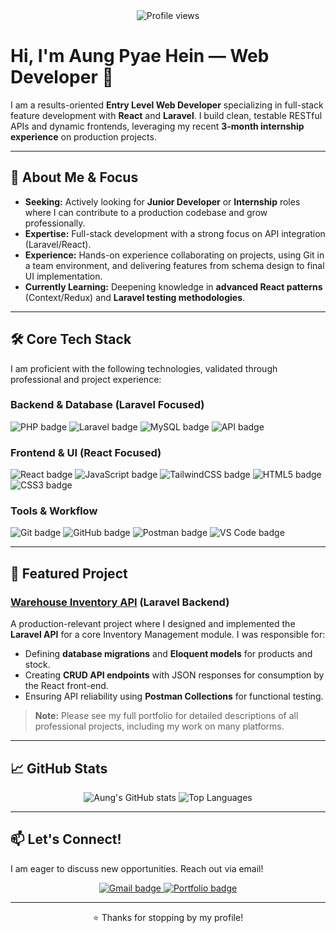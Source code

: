 <div align="center">
  <img src="https://komarev.com/ghpvc/?username=aungpyaeheiin&label=PROFILE+VIEWS&color=0ea5e9&style=for-the-badge" alt="Profile views">
</div>

# Hi, I'm Aung Pyae Hein — Web Developer 👋

I am a results-oriented **Entry Level Web Developer** specializing in full-stack feature development with **React** and **Laravel**. I build clean, testable RESTful APIs and dynamic frontends, leveraging my recent **3-month internship experience** on production projects.

---

## 🎯 About Me & Focus

* **Seeking:** Actively looking for **Junior Developer** or **Internship** roles where I can contribute to a production codebase and grow professionally.
* **Expertise:** Full-stack development with a strong focus on API integration (Laravel/React).
* **Experience:** Hands-on experience collaborating on projects, using Git in a team environment, and delivering features from schema design to final UI implementation.
* **Currently Learning:** Deepening knowledge in **advanced React patterns** (Context/Redux) and **Laravel testing methodologies**.
  
---

## 🛠️ Core Tech Stack

I am proficient with the following technologies, validated through professional and project experience:

### Backend & Database (Laravel Focused)
<p align="left">
  <img src="https://img.shields.io/badge/PHP-777BB4?style=for-the-badge&logo=php&logoColor=white" alt="PHP badge"/>
  <img src="https://img.shields.io/badge/Laravel-FF2D20?style=for-the-badge&logo=laravel&logoColor=white" alt="Laravel badge"/>
  <img src="https://img.shields.io/badge/MySQL-4479A1?style=for-the-badge&logo=mysql&logoColor=white" alt="MySQL badge"/>
  <img src="https://img.shields.io/badge/RESTful%20API-005C9C?style=for-the-badge&logo=REST&logoColor=white" alt="API badge"/>
</p>

### Frontend & UI (React Focused)
<p align="left">
  <img src="https://img.shields.io/badge/React-20232A?style=for-the-badge&logo=react&logoColor=61DAFB" alt="React badge"/>
  <img src="https://img.shields.io/badge/JavaScript-F7DF1E?style=for-the-badge&logo=javascript&logoColor=black" alt="JavaScript badge"/>
  <img src="https://img.shields.io/badge/TailwindCSS-06B6D4?style=for-the-badge&logo=tailwind-css&logoColor=white" alt="TailwindCSS badge"/>
  <img src="https://img.shields.io/badge/HTML5-E34F26?style=for-the-badge&logo=html5&logoColor=white" alt="HTML5 badge"/>
  <img src="https://img.shields.io/badge/CSS3-1572B6?style=for-the-badge&logo=css3&logoColor=white" alt="CSS3 badge"/>
</p>

### Tools & Workflow
<p align="left">
  <img src="https://img.shields.io/badge/Git-F05032?style=for-the-badge&logo=git&logoColor=white" alt="Git badge"/>
  <img src="https://img.shields.io/badge/GitHub-100000?style=for-the-badge&logo=github&logoColor=white" alt="GitHub badge"/>
  <img src="https://img.shields.io/badge/Postman-FF6C37?style=for-the-badge&logo=postman&logoColor=white" alt="Postman badge"/>
  <img src="https://img.shields.io/badge/VS%20Code-007ACC?style=for-the-badge&logo=visual-studio-code&logoColor=white" alt="VS Code badge"/>
</p>

---

## 🌟 Featured Project

### **[Warehouse Inventory API](https://github.com/aungpyaeheiin/example-repo-link)** (Laravel Backend)
A production-relevant project where I designed and implemented the **Laravel API** for a core Inventory Management module. I was responsible for:
* Defining **database migrations** and **Eloquent models** for products and stock.
* Creating **CRUD API endpoints** with JSON responses for consumption by the React front-end.
* Ensuring API reliability using **Postman Collections** for functional testing.

> **Note:** Please see my full portfolio for detailed descriptions of all professional projects, including my work on many platforms. 

---

## 📈 GitHub Stats

<p align="center">
  <img src="https://github-readme-stats.vercel.app/api?username=aungpyaeheiin&show_icons=true&theme=default&hide_border=true&title_color=0ea5e9&icon_color=0ea5e9&text_color=333" alt="Aung's GitHub stats"/>
  <img src="https://github-readme-stats.vercel.app/api/top-langs/?username=aungpyaeheiin&layout=compact&theme=default&hide_border=true&title_color=0ea5e9&icon_color=0ea5e9&text_color=333" alt="Top Languages"/>
</p>

---

## 📫 Let's Connect!

I am eager to discuss new opportunities. Reach out via email!

<p align="center">
  <a href="mailto:aunggpyaehein@gmail.com">
    <img src="https://img.shields.io/badge/Email-aunggpyaehein@gmail.com-D14836?style=for-the-badge&logo=gmail&logoColor=white" alt="Gmail badge"/>
  </a>
  <a href="[Your Portfolio URL Here]" target="_blank">
    <img src="https://img.shields.io/badge/Portfolio-View%20Projects-0ea5e9?style=for-the-badge&logo=About.me&logoColor=white" alt="Portfolio badge"/>
  </a>
</p>

---
<div align="center">
  ⭐ Thanks for stopping by my profile!
</div>
